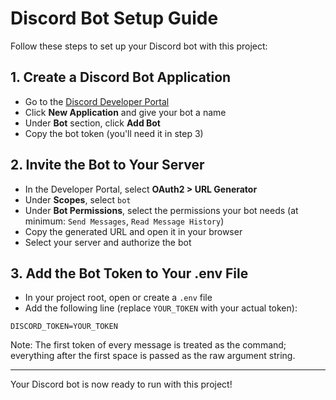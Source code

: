 # Discord Bot Setup Guide

Follow these steps to set up your Discord bot with this project:

## 1. Create a Discord Bot Application
- Go to the [Discord Developer Portal](https://discord.com/developers/applications)
- Click **New Application** and give your bot a name
- Under **Bot** section, click **Add Bot**
- Copy the bot token (you'll need it in step 3)

## 2. Invite the Bot to Your Server
- In the Developer Portal, select **OAuth2 > URL Generator**
- Under **Scopes**, select `bot`
- Under **Bot Permissions**, select the permissions your bot needs (at minimum: `Send Messages`, `Read Message History`)
- Copy the generated URL and open it in your browser
- Select your server and authorize the bot

## 3. Add the Bot Token to Your .env File
- In your project root, open or create a `.env` file
- Add the following line (replace `YOUR_TOKEN` with your actual token):

```
DISCORD_TOKEN=YOUR_TOKEN
```

Note: The first token of every message is treated as the command; everything after the first space is passed as the raw argument string.

---

Your Discord bot is now ready to run with this project!
